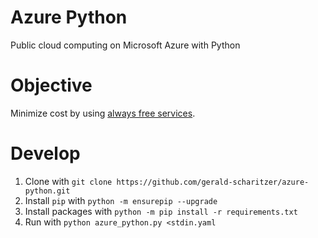 # Azure Python

Public cloud computing on Microsoft Azure with Python

# Objective

Minimize cost by using [always free services](https://azure.microsoft.com/en-us/free).

# Develop

1) Clone with `git clone https://github.com/gerald-scharitzer/azure-python.git`
2) Install `pip` with `python -m ensurepip --upgrade`
3) Install packages with `python -m pip install -r requirements.txt`
4) Run with `python azure_python.py <stdin.yaml`
